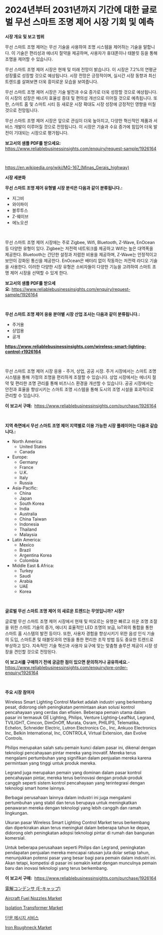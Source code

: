<p><h1>2024년부터 2031년까지 기간에 대한 글로벌 무선 스마트 조명 제어 시장 기회 및 예측</h1></p><p><strong>시장 개요 및 보고 범위</strong></p>
<p><p>무선 스마트 조명 제어는 무선 기술을 사용하여 조명 시스템을 제어하는 기술을 말합니다. 이 기술은 편리성과 에너지 절약을 제공하며, 사용자가 휴대폰이나 태블릿 등을 통해 조명을 제어할 수 있습니다. </p><p>무선 스마트 조명 제어 시장은 현재 및 미래 전망이 밝습니다. 이 시장은 7.2%의 연평균 성장률로 성장할 것으로 예상됩니다. 시장 전망은 긍정적이며, 실시간 시장 동향과 최신 트렌드를 살펴보면 더욱 흥미로운 모습을 보여줍니다. </p><p>무선 스마트 조명 제어 시장은 기술 발전과 수요 증가로 더욱 성장할 것으로 예상됩니다. 이 시장의 성장은 에너지 효율성 증대 및 편의성 개선으로 이어질 것으로 예측됩니다. 또한, 스마트 홈 및 스마트 시티 등 새로운 시장 확대도 시장 성장에 긍정적인 영향을 미칠 것으로 전망됩니다. </p><p>무선 스마트 조명 제어 시장은 앞으로 관심이 더욱 높아지고, 다양한 혁신적인 제품과 서비스 개발이 이루어질 것으로 전망됩니다. 이 시장은 기술과 수요 증가에 힘입어 더욱 발전이 기대되는 시장으로 평가됩니다.</p></p>
<p><strong>보고서의 샘플 PDF를 받으세요:</strong> <a href="https://www.reliablebusinessinsights.com/enquiry/request-sample/1926164">https://www.reliablebusinessinsights.com/enquiry/request-sample/1926164</a></p>
<p>&nbsp;</p>
<p><a href="https://en.wikipedia.org/wiki/MG-167_(Minas_Gerais_highway)">https://en.wikipedia.org/wiki/MG-167_(Minas_Gerais_highway)</a></p>
<p><strong>시장 세분화</strong></p>
<p><strong>무선 스마트 조명 제어 유형별 시장 분석은 다음과 같이 분류됩니다.:</strong></p>
<p><ul><li>지그비</li><li>와이파이</li><li>블루투스</li><li>Z-웨이브</li><li>에노오션</li></ul></p>
<p>&nbsp;</p>
<p><p>무선 스마트 조명 제어 시장에는 주로 Zigbee, Wifi, Bluetooth, Z-Wave, EnOcean 등 다양한 유형이 있다. Zigbee는 저전력 네트워크를 제공하고 Wifi는 높은 대역폭을 제공한다. Bluetooth는 간단한 설정과 저렴한 비용을 제공하며, Z-Wave는 안정적이고 보안이 강화된 통신을 제공한다. EnOcean은 배터리 없이 작동하는 저전력 라디오 기술을 사용한다. 이러한 다양한 시장 유형은 소비자들이 다양한 기능을 고려하여 스마트 조명 제어 시장을 선택할 수 있게 한다.</p></p>
<p><strong>보고서의 샘플 PDF를 받으세요:</strong>&nbsp;<a href="https://www.reliablebusinessinsights.com/enquiry/request-sample/1926164">https://www.reliablebusinessinsights.com/enquiry/request-sample/1926164</a></p>
<p>&nbsp;</p>
<p><strong> 무선 스마트 조명 제어 응용 분야별 시장 산업 조사는 다음과 같이 분류됩니다.:</strong></p>
<p><ul><li>주거용</li><li>상업용</li><li>공개</li></ul></p>
<p><strong><a href="https://www.reliablebusinessinsights.com/wireless-smart-lighting-control-r1926164">https://www.reliablebusinessinsights.com/wireless-smart-lighting-control-r1926164</a></strong></p>
<p>&nbsp;</p>
<p><p>무선 스마트 조명 제어 시장 응용 - 주거, 상업, 공공 시장. 주거 시장에서는 스마트 조명 시스템을 통해 가정의 조명을 편리하게 조절할 수 있습니다. 상업 시장에서는 에너지 절약 및 편리한 조명 관리를 통해 비즈니스 환경을 개선할 수 있습니다. 공공 시장에서는 안전과 효율을 향상시키는 스마트 조명 시스템을 통해 도시의 조명 시설을 효과적으로 관리할 수 있습니다.</p></p>
<p><strong>이 보고서 구매:</strong>&nbsp; <a href="https://www.reliablebusinessinsights.com/purchase/1926164">https://www.reliablebusinessinsights.com/purchase/1926164</a></p>
<p>&nbsp;</p>
<p><strong>지역 측면에서 무선 스마트 조명 제어 지역별로 이용 가능한 시장 플레이어는 다음과 같습니다.:</strong></p>
<p><ul>
    <li>
        North America:
        <ul>
            <li>United States</li>
            <li>Canada</li>
        </ul>
    </li>
    <li>
        Europe:
        <ul>
            <li>Germany</li>
            <li>France</li>
            <li>U.K.</li>
            <li>Italy</li>
            <li>Russia</li>
        </ul>
    </li>
    <li>
        Asia-Pacific:
        <ul>
            <li>China</li>
            <li>Japan</li>
            <li>South Korea</li>
            <li>India</li>
            <li>Australia</li>
            <li>China Taiwan</li>
            <li>Indonesia</li>
            <li>Thailand</li>
            <li>Malaysia</li>
        </ul>
    </li>
    <li>
        Latin America:
        <ul>
            <li>Mexico</li>
            <li>Brazil</li>
            <li>Argentina Korea</li>
            <li>Colombia</li>
        </ul>
    </li>
    <li>
        Middle East & Africa:
        <ul>
            <li>Turkey</li>
            <li>Saudi</li>
            <li>Arabia</li>
            <li>UAE</li>
            <li>Korea</li>
        </ul>
    </li>
    </ul></p>
<p>&nbsp;</p>
<p><strong>글로벌 무선 스마트 조명 제어 의 새로운 트렌드는 무엇입니까? 시장?</strong></p>
<p><p>글로벌 무선 스마트 조명 제어 시장에서 현재 및 떠오르는 유행은 빠르고 쉬운 조명 조절을 위한 스마트 기술의 증가, 에너지 효율적인 LED 조명의 보급, IoT와의 통합을 통한 스마트 홈 시스템의 발전 등이다. 또한, 사용자 경험을 향상시키기 위한 음성 인식 기술의 도입, 스마트폰 및 태블릿과의 연동을 통한 편리한 조작 방법 등도 중요한 트렌드로 부상하고 있다. 지속적인 기술 혁신과 사용자 요구에 맞는 맞춤형 솔루션 제공이 시장 성장을 견인할 것으로 전망된다.</p></p>
<p><strong>이 보고서를 구매하기 전에 궁금한 점이 있으면 문의하거나 공유하세요.</strong>- <a href="https://www.reliablebusinessinsights.com/enquiry/pre-order-enquiry/1926164">https://www.reliablebusinessinsights.com/enquiry/pre-order-enquiry/1926164</a></p>
<p>&nbsp;</p>
<p><strong>주요 시장 참여자</strong></p>
<p><p>Wireless Smart Lighting Control Market adalah industri yang berkembang pesat, didorong oleh peningkatan permintaan akan solusi kontrol pencahayaan yang cerdas dan efisien. Beberapa pemain utama dalam pasar ini termasuk GE Lighting, Philips, Venture Lighting-LeafNut, Legrand, TVILIGHT, Cimcon, DimOnOff, Murata, Osram, PHILIPS, Telematika, Echelon, Schneider Electric, Lutron Electronics Co., Inc, Ankuoo Electronics Inc, Belkin International, Inc, CONTROL4, Virtual Extension, dan Evolve Controls.</p><p>Philips merupakan salah satu pemain kunci dalam pasar ini, dikenal dengan teknologi pencahayaan pintar mereka yang inovatif. Mereka terus mengalami pertumbuhan yang signifikan dalam penjualan mereka karena permintaan yang tinggi untuk produk mereka.</p><p>Legrand juga merupakan pemain yang dominan dalam pasar kontrol pencahayaan pintar, mereka terus berinovasi dengan produk-produk canggih seperti sistem kontrol pencahayaan yang terintegrasi dengan teknologi smart home lainnya.</p><p>Berbagai perusahaan lainnya dalam industri ini juga mengalami pertumbuhan yang stabil dan terus berupaya untuk meningkatkan penawaran mereka dengan teknologi yang lebih canggih dan ramah lingkungan.</p><p>Ukuran pasar Wireless Smart Lighting Control Market terus berkembang dan diperkirakan akan terus meningkat dalam beberapa tahun ke depan, didorong oleh peningkatan adopsi teknologi pintar di rumah dan bangunan komersial.</p><p>Untuk beberapa perusahaan seperti Philips dan Legrand, peningkatan pendapatan penjualan mereka mencapai ratusan juta dolar setiap tahun, menunjukkan potensi pasar yang besar bagi para pemain dalam industri ini. Akan tetapi, kompetisi di pasar ini semakin ketat dengan munculnya pemain baru dan inovasi teknologi yang terus berkembang.</p></p>
<p><strong>이 보고서 구매:</strong>&nbsp;&nbsp;<a href="https://www.reliablebusinessinsights.com/purchase/1926164">https://www.reliablebusinessinsights.com/purchase/1926164</a></p>
<p><p><a href="https://github.com/TerrellConn/Market-Research-Report-List-2/blob/main/2783099160610.md">電解コンデンサ (E-キャップ)</a></p><p><a href="https://issuu.com/reportprime-2/docs/aircraft-fuel-nozzles-market-size-2030.pptx">Aircraft Fuel Nozzles Market</a></p><p><a href="https://github.com/arionmp/Market-Research-Report-List-4/blob/main/isolation-transformer-market.md">Isolation Transformer Market</a></p><p><a href="https://github.com/emakpiahsopiah/Market-Research-Report-List-1/blob/main/5542957172730.md">단문 메시지 서비스</a></p><p><a href="https://github.com/markusgodoy/Market-Research-Report-List-4/blob/main/iron-roughneck-market.md">Iron Roughneck Market</a></p></p>